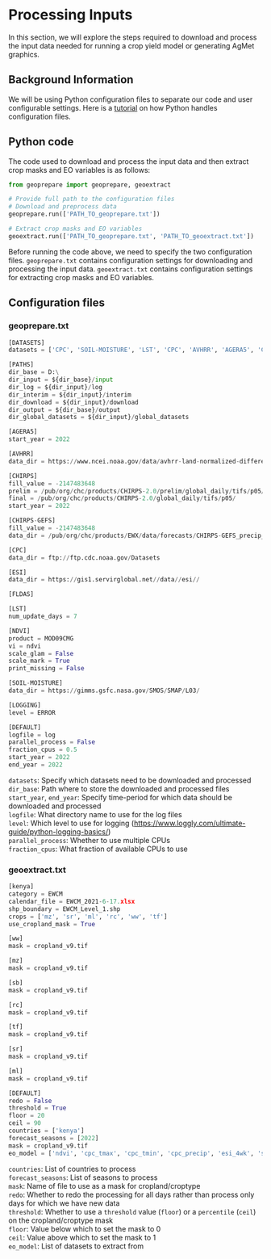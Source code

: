 # Processing Inputs 

In this section, we will explore the steps required to download and process the input data needed for running a crop yield model or generating AgMet 
graphics.

## Background Information
We will be using Python configuration files to separate our code and user configurable settings.
Here is a [tutorial](https://docs.python.org/3/library/configparser.html) on how Python handles configuration files.

## Python code 
The code used to download and process the input data and then extract crop masks and EO variables is as follows:

```python
from geoprepare import geoprepare, geoextract

# Provide full path to the configuration files
# Download and preprocess data
geoprepare.run(['PATH_TO_geoprepare.txt'])

# Extract crop masks and EO variables
geoextract.run(['PATH_TO_geoprepare.txt', 'PATH_TO_geoextract.txt'])
```

Before running the code above, we need to specify the two configuration files. `geoprepare.txt` contains configuration settings for downloading and processing the input data. 
`geoextract.txt` contains configuration settings for extracting crop masks and EO variables.

## Configuration files
### geoprepare.txt
```python
[DATASETS]
datasets = ['CPC', 'SOIL-MOISTURE', 'LST', 'CPC', 'AVHRR', 'AGERA5', 'CHIRPS', 'CHIRPS-GEFS']

[PATHS]
dir_base = D:\
dir_input = ${dir_base}/input
dir_log = ${dir_input}/log
dir_interim = ${dir_input}/interim
dir_download = ${dir_input}/download
dir_output = ${dir_base}/output
dir_global_datasets = ${dir_input}/global_datasets

[AGERA5]
start_year = 2022

[AVHRR]
data_dir = https://www.ncei.noaa.gov/data/avhrr-land-normalized-difference-vegetation-index/access

[CHIRPS]
fill_value = -2147483648
prelim = /pub/org/chc/products/CHIRPS-2.0/prelim/global_daily/tifs/p05/
final = /pub/org/chc/products/CHIRPS-2.0/global_daily/tifs/p05/
start_year = 2022

[CHIRPS-GEFS]
fill_value = -2147483648
data_dir = /pub/org/chc/products/EWX/data/forecasts/CHIRPS-GEFS_precip_v12/15day/precip_mean/

[CPC]
data_dir = ftp://ftp.cdc.noaa.gov/Datasets

[ESI]
data_dir = https://gis1.servirglobal.net//data//esi//

[FLDAS]

[LST]
num_update_days = 7

[NDVI]
product = MOD09CMG
vi = ndvi
scale_glam = False
scale_mark = True
print_missing = False

[SOIL-MOISTURE]
data_dir = https://gimms.gsfc.nasa.gov/SMOS/SMAP/L03/

[LOGGING]
level = ERROR

[DEFAULT]
logfile = log
parallel_process = False
fraction_cpus = 0.5
start_year = 2022
end_year = 2022
```
`datasets`: Specify which datasets need to be downloaded and processed   
`dir_base`: Path where to store the downloaded and processed files  
`start_year`, `end_year`: Specify time-period for which data should be downloaded and processed  
`logfile`: What directory name to use for the log files  
`level`: Which level to use for logging (https://www.loggly.com/ultimate-guide/python-logging-basics/)    
`parallel_process`: Whether to use multiple CPUs  
`fraction_cpus`: What fraction of available CPUs to use  

### geoextract.txt
```python
[kenya]
category = EWCM
calendar_file = EWCM_2021-6-17.xlsx
shp_boundary = EWCM_Level_1.shp
crops = ['mz', 'sr', 'ml', 'rc', 'ww', 'tf']
use_cropland_mask = True

[ww]
mask = cropland_v9.tif

[mz]
mask = cropland_v9.tif

[sb]
mask = cropland_v9.tif

[rc]
mask = cropland_v9.tif

[tf]
mask = cropland_v9.tif

[sr]
mask = cropland_v9.tif

[ml]
mask = cropland_v9.tif

[DEFAULT]
redo = False
threshold = True
floor = 20
ceil = 90
countries = ['kenya']
forecast_seasons = [2022]
mask = cropland_v9.tif
eo_model = ['ndvi', 'cpc_tmax', 'cpc_tmin', 'cpc_precip', 'esi_4wk', 'soil_moisture_as1', 'soil_moisture_as2']
```
`countries`: List of countries to process  
`forecast_seasons`: List of seasons to process  
`mask`: Name of file to use as a mask for cropland/croptype  
`redo`: Whether to redo the processing for all days rather than process only days for which we have new data  
`threshold`: Whether to use a `threshold` value (`floor`) or a `percentile` (`ceil`) on the cropland/croptype mask  
`floor`: Value below which to set the mask to 0  
`ceil`: Value above which to set the mask to 1  
`eo_model`: List of datasets to extract from  


